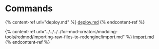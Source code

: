 # Commands

{% content-ref url="deploy.md" %}
[deploy.md](deploy.md)
{% endcontent-ref %}

{% content-ref url="../../../../for-mod-creators/modding-tools/redmod/importing-raw-files-to-redengine/import.md" %}
[import.md](../../../../for-mod-creators/modding-tools/redmod/importing-raw-files-to-redengine/import.md)
{% endcontent-ref %}
